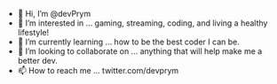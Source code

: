 - 👋 Hi, I’m @devPrym
- 👀 I’m interested in ... gaming, streaming, coding, and living a healthy lifestyle!
- 🌱 I’m currently learning ... how to be the best coder I can be.
- 💞️ I’m looking to collaborate on ... anything that will help make me a better dev.
- 📫 How to reach me ... twitter.com/devprym

<!---
devPrym/devPrym is a ✨ special ✨ repository because its `README.md` (this file) appears on your GitHub profile.
You can click the Preview link to take a look at your changes.
--->

